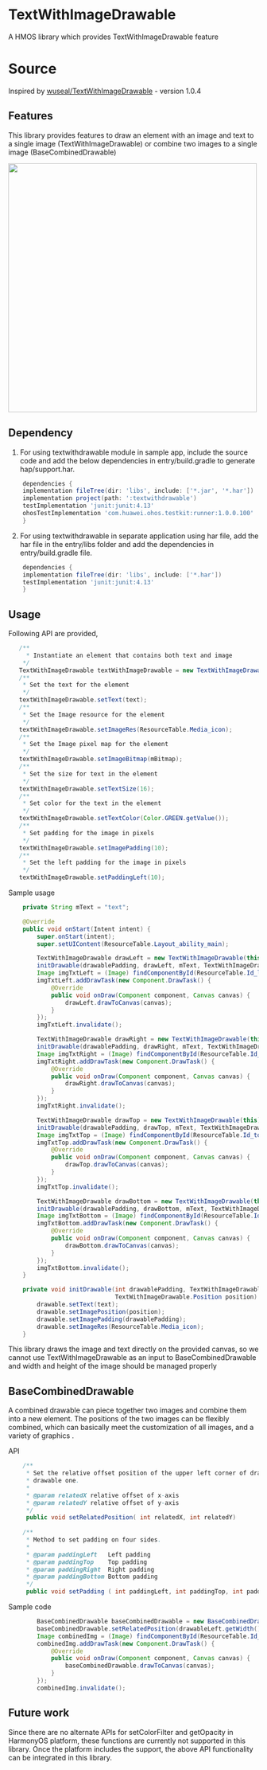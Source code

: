 # TextWithImageDrawable

A HMOS library which provides TextWithImageDrawable feature

# Source
Inspired by [wuseal/TextWithImageDrawable](https://github.com/wuseal/TextWithImageDrawable) - version 1.0.4

## Features
This library provides features to draw an element with an image and text to a single image (TextWithImageDrawable) or combine two images to a single image (BaseCombinedDrawable)

<img src="Screenshot/Screenshot(3).png" width="500">

## Dependency
1. For using textwithdrawable module in sample app, include the source code and add the below dependencies in entry/build.gradle to generate hap/support.har.
```groovy
    dependencies {
    implementation fileTree(dir: 'libs', include: ['*.jar', '*.har'])
    implementation project(path: ':textwithdrawable')
    testImplementation 'junit:junit:4.13'
    ohosTestImplementation 'com.huawei.ohos.testkit:runner:1.0.0.100'
    }
```
2. For using textwithdrawable in separate application using har file, add the har file in the entry/libs folder and add the dependencies in entry/build.gradle file.
```groovy
    dependencies {
    implementation fileTree(dir: 'libs', include: ['*.har'])
    testImplementation 'junit:junit:4.13'
    }
```
## Usage

Following API are provided,

```java
   /**
     * Instantiate an element that contains both text and image 
    */ 
   TextWithImageDrawable textWithImageDrawable = new TextWithImageDrawable(this);
   /**              
    * Set the text for the element
	*/ 
   textWithImageDrawable.setText(text);
   /**              
	* Set the Image resource for the element
	*/ 
   textWithImageDrawable.setImageRes(ResourceTable.Media_icon);
   /**
    * Set the Image pixel map for the element
    */
   textWithImageDrawable.setImageBitmap(mBitmap);
   /**
    * Set the size for text in the element
    */
   textWithImageDrawable.setTextSize(16);
   /**
    * Set color for the text in the element
    */
   textWithImageDrawable.setTextColor(Color.GREEN.getValue());
   /**
    * Set padding for the image in pixels
    */
   textWithImageDrawable.setImagePadding(10);
   /**
    * Set the left padding for the image in pixels
    */
   textWithImageDrawable.setPaddingLeft(10);

```	

Sample usage

```java
    private String mText = "text";

    @Override
    public void onStart(Intent intent) {
        super.onStart(intent);
        super.setUIContent(ResourceTable.Layout_ability_main);

	    TextWithImageDrawable drawLeft = new TextWithImageDrawable(this);
        initDrawable(drawablePadding, drawLeft, mText, TextWithImageDrawable.Position.LEFT);
        Image imgTxtLeft = (Image) findComponentById(ResourceTable.Id_leftImage);
        imgTxtLeft.addDrawTask(new Component.DrawTask() {
            @Override
            public void onDraw(Component component, Canvas canvas) {
                drawLeft.drawToCanvas(canvas);
            }
        });
        imgTxtLeft.invalidate();

        TextWithImageDrawable drawRight = new TextWithImageDrawable(this);
        initDrawable(drawablePadding, drawRight, mText, TextWithImageDrawable.Position.RIGHT);
        Image imgTxtRight = (Image) findComponentById(ResourceTable.Id_rightImage);
        imgTxtRight.addDrawTask(new Component.DrawTask() {
            @Override
            public void onDraw(Component component, Canvas canvas) {
                drawRight.drawToCanvas(canvas);
            }
        });
        imgTxtRight.invalidate();

        TextWithImageDrawable drawTop = new TextWithImageDrawable(this);
        initDrawable(drawablePadding, drawTop, mText, TextWithImageDrawable.Position.TOP);
        Image imgTxtTop = (Image) findComponentById(ResourceTable.Id_topImage);
        imgTxtTop.addDrawTask(new Component.DrawTask() {
            @Override
            public void onDraw(Component component, Canvas canvas) {
                drawTop.drawToCanvas(canvas);
            }
        });
        imgTxtTop.invalidate();

        TextWithImageDrawable drawBottom = new TextWithImageDrawable(this);
        initDrawable(drawablePadding, drawBottom, mText, TextWithImageDrawable.Position.BOTTOM);
        Image imgTxtBottom = (Image) findComponentById(ResourceTable.Id_bottomImage);
        imgTxtBottom.addDrawTask(new Component.DrawTask() {
            @Override
            public void onDraw(Component component, Canvas canvas) {
                drawBottom.drawToCanvas(canvas);
            }
        });
        imgTxtBottom.invalidate();
    }

    private void initDrawable(int drawablePadding, TextWithImageDrawable drawable, String text,
                              TextWithImageDrawable.Position position) {
        drawable.setText(text);
        drawable.setImagePosition(position);
        drawable.setImagePadding(drawablePadding);
        drawable.setImageRes(ResourceTable.Media_icon);
    }
```
This library draws the image and text directly on the provided canvas, so we cannot use TextWithImageDrawable as an input to BaseCombinedDrawable and width and height of the image should be managed properly

## BaseCombinedDrawable

A combined drawable can piece together two images and combine them into a new element.
The positions of the two images can be flexibly combined, which can basically meet the customization of all images, and a variety of graphics .

API

```java
    /**
     * Set the relative offset position of the upper left corner of drawable two relative to the upper left corner of
     * drawable one.
     *
     * @param relatedX relative offset of x-axis
     * @param relatedY relative offset of y-axis
     */
	 public void setRelatedPosition( int relatedX, int relatedY)     
      
    /**
     * Method to set padding on four sides.
     *
     * @param paddingLeft   Left padding
     * @param paddingTop    Top padding
     * @param paddingRight  Right padding
     * @param paddingBottom Bottom padding
     */
	 public void setPadding ( int paddingLeft, int paddingTop, int paddingRight, int paddingBottom)
```

Sample code

```java
	    BaseCombinedDrawable baseCombinedDrawable = new BaseCombinedDrawable(drawableLeft, drawableRight);
        baseCombinedDrawable.setRelatedPosition(drawableLeft.getWidth() + drawablePadding, 0);
        Image combinedImg = (Image) findComponentById(ResourceTable.Id_combinedImage);
        combinedImg.addDrawTask(new Component.DrawTask() {
            @Override
            public void onDraw(Component component, Canvas canvas) {
                baseCombinedDrawable.drawToCanvas(canvas);
            }
        });
        combinedImg.invalidate();
```

## Future work

 Since there are no alternate APIs for setColorFilter and getOpacity in HarmonyOS platform, these functions are currently not supported in this library. Once the platform includes the support, the above API functionality can be integrated in this library.
